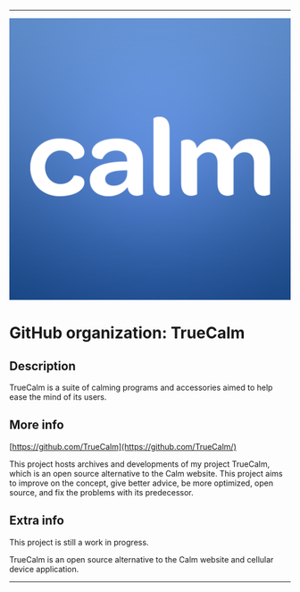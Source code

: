 
***

![TCALM.png failed to load. The file may be missing or corrupt. Check the file path for errors first.](/AdditionalInfo/2/TrueCalm/TCALM.png)

# GitHub organization: TrueCalm

## Description

TrueCalm is a suite of calming programs and accessories aimed to help ease the mind of its users.

## More info

[https://github.com/TrueCalm](https://github.com/TrueCalm/)

This project hosts archives and developments of my project TrueCalm, which is an open source alternative to the Calm website. This project aims to improve on the concept, give better advice, be more optimized, open source, and fix the problems with its predecessor.

## Extra info

This project is still a work in progress.

TrueCalm is an open source alternative to the Calm website and cellular device application.

***
